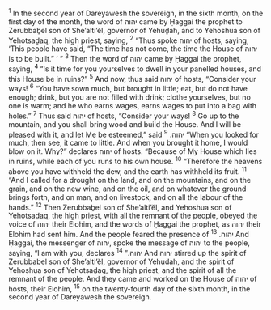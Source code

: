 <sup>1</sup> In the second year of Dareyawesh the sovereign, in the sixth month, on the first day of the month, the word of יהוה came by Ḥaggai the prophet to Zerubbaḇel son of She’alti’ĕl, governor of Yehuḏah, and to Yehoshua son of Yehotsaḏaq, the high priest, saying,
<sup>2</sup> “Thus spoke יהוה of hosts, saying, ‘This people have said, “The time has not come, the time the House of יהוה is to be built.” ’ ”
<sup>3</sup> Then the word of יהוה came by Ḥaggai the prophet, saying,
<sup>4</sup> “Is it time for you yourselves to dwell in your panelled houses, and this House be in ruins?”
<sup>5</sup> And now, thus said יהוה of hosts, “Consider your ways!
<sup>6</sup> “You have sown much, but brought in little; eat, but do not have enough; drink, but you are not filled with drink; clothe yourselves, but no one is warm; and he who earns wages, earns wages to put into a bag with holes.”
<sup>7</sup> Thus said יהוה of hosts, “Consider your ways!
<sup>8</sup> Go up to the mountain, and you shall bring wood and build the House. And I will be pleased with it, and let Me be esteemed,” said יהוה.
<sup>9</sup> “When you looked for much, then see, it came to little. And when you brought it home, I would blow on it. Why?” declares יהוה of hosts. “Because of My House which lies in ruins, while each of you runs to his own house.
<sup>10</sup> “Therefore the heavens above you have withheld the dew, and the earth has withheld its fruit.
<sup>11</sup> “And I called for a drought on the land, and on the mountains, and on the grain, and on the new wine, and on the oil, and on whatever the ground brings forth, and on man, and on livestock, and on all the labour of the hands.”
<sup>12</sup> Then Zerubbaḇel son of She’alti’ĕl, and Yehoshua son of Yehotsaḏaq, the high priest, with all the remnant of the people, obeyed the voice of יהוה their Elohim, and the words of Ḥaggai the prophet, as יהוה their Elohim had sent him. And the people feared the presence of יהוה.
<sup>13</sup> And Ḥaggai, the messenger of יהוה, spoke the message of יהוה to the people, saying, “I am with you, declares יהוה.”
<sup>14</sup> And יהוה stirred up the spirit of Zerubbaḇel son of She’alti’ĕl, governor of Yehuḏah, and the spirit of Yehoshua son of Yehotsaḏaq, the high priest, and the spirit of all the remnant of the people. And they came and worked on the House of יהוה of hosts, their Elohim,
<sup>15</sup> on the twenty-fourth day of the sixth month, in the second year of Dareyawesh the sovereign.
